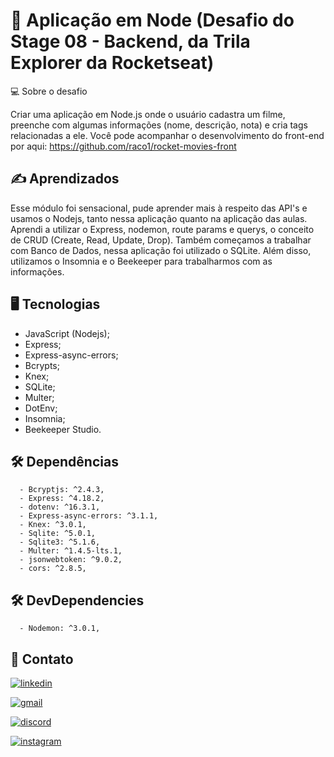 # 🚀 Aplicação em Node (Desafio do Stage 08 - Backend, da Trila Explorer da Rocketseat)

💻 Sobre o desafio

Criar uma aplicação em Node.js onde o usuário cadastra um filme, preenche com algumas informações (nome, descrição, nota) e cria tags relacionadas a ele. Você pode acompanhar o desenvolvimento do front-end por aqui: https://github.com/raco1/rocket-movies-front


## ✍️ Aprendizados

Esse módulo foi sensacional, pude aprender mais à respeito das API's e usamos o Nodejs, tanto nessa aplicação quanto na aplicação das aulas. 
Aprendi a utilizar o Express, nodemon, route params e querys, o conceito de CRUD (Create, Read, Update, Drop).
Também começamos a trabalhar com Banco de Dados, nessa aplicação foi utilizado o SQLite.
Além disso, utilizamos o Insomnia e o Beekeeper para trabalharmos com as informações.



## 🖥 Tecnologias

- JavaScript (Nodejs);
- Express;
- Express-async-errors;
- Bcrypts;
- Knex;
- SQLite;
- Multer;
- DotEnv;
- Insomnia;
- Beekeeper Studio.
## 🛠 Dependências
      - Bcryptjs: ^2.4.3,
      - Express: ^4.18.2,
      - dotenv: ^16.3.1,
      - Express-async-errors: ^3.1.1,
      - Knex: ^3.0.1,
      - Sqlite: ^5.0.1,
      - Sqlite3: ^5.1.6,
      - Multer: ^1.4.5-lts.1,
      - jsonwebtoken: ^9.0.2,
      - cors: ^2.8.5,
 ## 🛠 DevDependencies
 
      - Nodemon: ^3.0.1,
## 👋 Contato
[![linkedin](https://img.shields.io/badge/linkedin-0A66C2?style=for-the-badge&logo=linkedin&logoColor=white)](https://www.linkedin.com/in/rafael-coelho-reis-873181204/)

[![gmail](https://img.shields.io/badge/Gmail-D14836?style=for-the-badge&logo=gmail&logoColor=white)](https://mail.google.com/mail/u/0/?fs=1&tf=cm&source=mailto&to=rafaelcoelho2711@gmail.com)

[![discord](https://img.shields.io/badge/Discord-5865F2?style=for-the-badge&logo=discord&logoColor=white)](https://discord.com/channels/@me)

[![instagram](https://img.shields.io/badge/Instagram-E4405F?style=for-the-badge&logo=instagram&logoColor=white)](https://www.instagram.com/racolol/)
